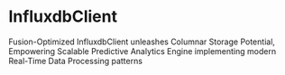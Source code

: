 # InfluxdbClient
Fusion-Optimized InfluxdbClient unleashes Columnar Storage Potential, Empowering Scalable Predictive Analytics Engine implementing modern Real-Time Data Processing patterns
